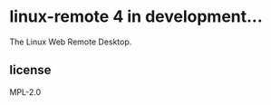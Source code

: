 # linux-remote 4 in development...
The Linux Web Remote Desktop. 

<!-- ## Online Demo
First [register](https://register.linux-remote.org/)

Then visit [demo](https://demo.linux-remote.org/) -->

## license
MPL-2.0